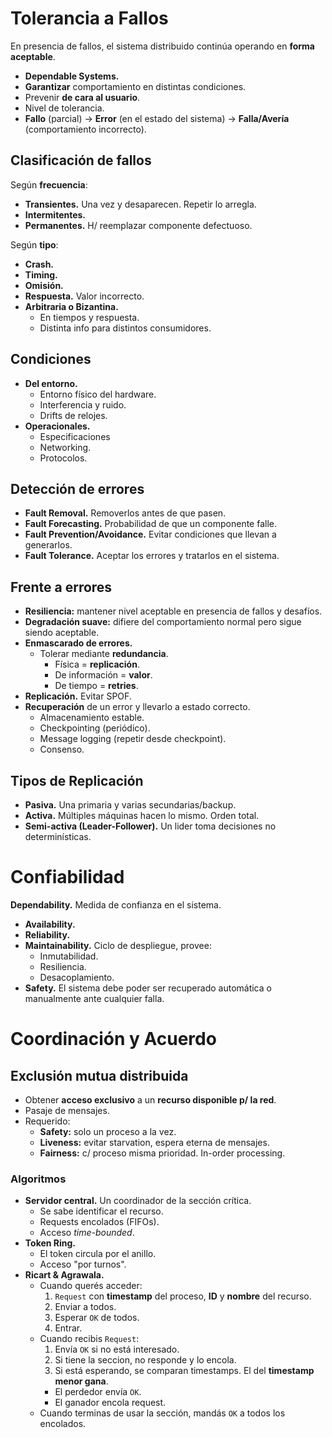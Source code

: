 # Tolerancia a Fallos

En presencia de fallos, el sistema distribuido continúa operando en **forma aceptable**.

-   **Dependable Systems.**
-   **Garantizar** comportamiento en distintas condiciones.
-   Prevenir **de cara al usuario**.
-   Nivel de tolerancia.
-   **Fallo** (parcial) -> **Error** (en el estado del sistema) -> **Falla/Avería** (comportamiento incorrecto).

## Clasificación de fallos

Según **frecuencia**:

-   **Transientes.** Una vez y desaparecen. Repetir lo arregla.
-   **Intermitentes.**
-   **Permanentes.** H/ reemplazar componente defectuoso.

Según **tipo**:

-   **Crash.**
-   **Timing.**
-   **Omisión.**
-   **Respuesta.** Valor incorrecto.
-   **Arbitraria o Bizantina.**
    -   En tiempos y respuesta.
    -   Distinta info para distintos consumidores.

## Condiciones

-   **Del entorno.**
    -   Entorno físico del hardware.
    -   Interferencia y ruido.
    -   Drifts de relojes.
-   **Operacionales.**
    -   Especificaciones
    -   Networking.
    -   Protocolos.

## Detección de errores

-   **Fault Removal.** Removerlos antes de que pasen.
-   **Fault Forecasting.** Probabilidad de que un componente falle.
-   **Fault Prevention/Avoidance.** Evitar condiciones que llevan a generarlos.
-   **Fault Tolerance.** Aceptar los errores y tratarlos en el sistema.

## Frente a errores

-   **Resiliencia:** mantener nivel aceptable en presencia de fallos y desafíos.
-   **Degradación suave:** difiere del comportamiento normal pero sigue siendo aceptable.
-   **Enmascarado de errores.**
    -   Tolerar mediante **redundancia**.
        -   Física = **replicación**.
        -   De información = **valor**.
        -   De tiempo = **retries**.
-   **Replicación.** Evitar SPOF.
-   **Recuperación** de un error y llevarlo a estado correcto.
    -   Almacenamiento estable.
    -   Checkpointing (periódico).
    -   Message logging (repetir desde checkpoint).
    -   Consenso.

## Tipos de Replicación

-   **Pasiva.** Una primaria y varias secundarias/backup.
-   **Activa.** Múltiples máquinas hacen lo mismo. Orden total.
-   **Semi-activa (Leader-Follower).** Un lider toma decisiones no determinísticas.

# Confiabilidad

**Dependability.** Medida de confianza en el sistema.

-   **Availability.**
-   **Reliability.**
-   **Maintainability.** Ciclo de despliegue, provee:
    -   Inmutabilidad.
    -   Resiliencia.
    -   Desacoplamiento.
-   **Safety.** El sistema debe poder ser recuperado automática o manualmente ante cualquier falla.

# Coordinación y Acuerdo

## Exclusión mutua distribuida

-   Obtener **acceso exclusivo** a un **recurso disponible p/ la red**.
-   Pasaje de mensajes.
-   Requerido:
    -   **Safety:** solo un proceso a la vez.
    -   **Liveness:** evitar starvation, espera eterna de mensajes.
    -   **Fairness:** c/ proceso misma prioridad. In-order processing.

### Algoritmos

-   **Servidor central.** Un coordinador de la sección crítica.
    -   Se sabe identificar el recurso.
    -   Requests encolados (FIFOs).
    -   Acceso _time-bounded_.
-   **Token Ring.**
    -   El token circula por el anillo.
    -   Acceso "por turnos".
-   **Ricart & Agrawala.**
    -   Cuando querés acceder:
        1. `Request` con **timestamp** del proceso, **ID** y **nombre** del recurso.
        2. Enviar a todos.
        3. Esperar `OK` de todos.
        4. Entrar.
    -   Cuando recibis `Request`:
        1. Envía `OK` si no está interesado.
        2. Si tiene la seccion, no responde y lo encola.
        3. Si está esperando, se comparan timestamps. El del **timestamp menor gana**.
        -   El perdedor envía `OK`.
        -   El ganador encola request.
    -   Cuando terminas de usar la sección, mandás `OK` a todos los encolados.
